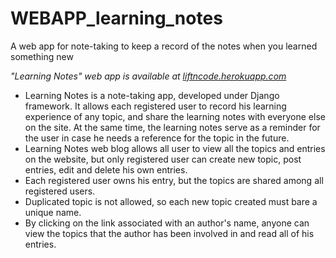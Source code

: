 # WEBAPP_learning_notes
A web app for note-taking to keep a record of the notes when you learned something new

_"Learning Notes" web app is available at [liftncode.herokuapp.com](https://liftncode.herokuapp.com/)_


* Learning Notes is a note-taking app, developed under Django framework. It allows each registered user to record his learning experience of any topic, and share the learning notes with everyone else on the site. At the same time, the learning notes serve as a reminder for the user in case he needs a reference for the topic in the future.
* Learning Notes web blog allows all user to view all the topics and entries on the website, but only registered user can create new topic, post entries, edit and delete his own entries.
* Each registered user owns his entry, but the topics are shared among all registered users.
* Duplicated topic is not allowed, so each new topic created must bare a unique name.
* By clicking on the link associated with an author's name, anyone can view the topics that the author has been involved in and read all of his entries.

